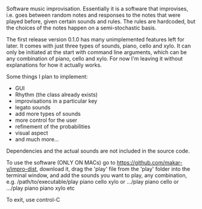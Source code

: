 Software music improvisation. Essentially it is a software that improvises, 
i.e. goes between random notes and responses to the notes that were played 
before, given certain sounds and rules. The rules are hardcoded, but the 
choices of the notes happen on a semi-stochastic basis.

The first release version 0.1.0 has many unimplemented features left for later.
It comes with just three types of sounds, piano, cello and xylo. It can only be
initiated at the start with command line arguments, which can be any combination
of piano, cello and xylo. For now I'm leaving it without explanations for how it
actually works.

Some things I plan to implement:
- GUI
- Rhythm (the class already exists)
- improvisations in a particular key
- legato sounds
- add more types of sounds
- more control for the user
- refinement of the probabilities
- visual aspect
- and much more...

Dependencies and the actual sounds are not included in the source code.

To use the software (ONLY ON MACs) 
go to https://github.com/makar-y/impro-dist,
download it,
drag the 'play' file from the 'play' folder into the terminal window,
and add the sounds you want to play, any combination,
e.g. /path/to/executable/play piano cello xylo
or .../play piano cello
or .../play piano piano xylo
etc

To exit, use control-C
